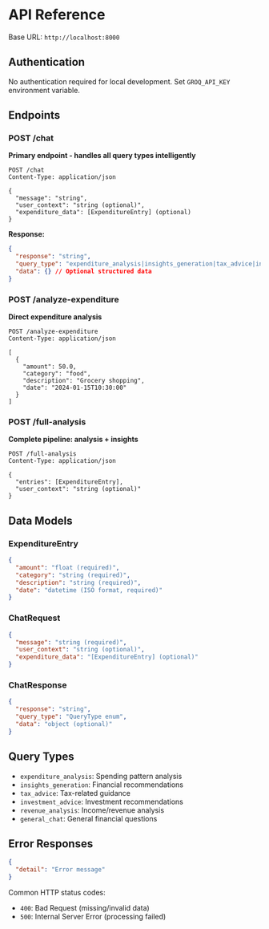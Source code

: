# API Reference

Base URL: `http://localhost:8000`

## Authentication
No authentication required for local development. Set `GROQ_API_KEY` environment variable.

## Endpoints

### POST /chat
**Primary endpoint - handles all query types intelligently**

```http
POST /chat
Content-Type: application/json

{
  "message": "string",
  "user_context": "string (optional)",
  "expenditure_data": [ExpenditureEntry] (optional)
}
```

**Response:**
```json
{
  "response": "string",
  "query_type": "expenditure_analysis|insights_generation|tax_advice|investment_advice|revenue_analysis|general_chat",
  "data": {} // Optional structured data
}
```

### POST /analyze-expenditure
**Direct expenditure analysis**

```http
POST /analyze-expenditure
Content-Type: application/json

[
  {
    "amount": 50.0,
    "category": "food",
    "description": "Grocery shopping",
    "date": "2024-01-15T10:30:00"
  }
]
```

### POST /full-analysis
**Complete pipeline: analysis + insights**

```http
POST /full-analysis
Content-Type: application/json

{
  "entries": [ExpenditureEntry],
  "user_context": "string (optional)"
}
```

## Data Models

### ExpenditureEntry
```json
{
  "amount": "float (required)",
  "category": "string (required)",
  "description": "string (required)", 
  "date": "datetime (ISO format, required)"
}
```

### ChatRequest
```json
{
  "message": "string (required)",
  "user_context": "string (optional)",
  "expenditure_data": "[ExpenditureEntry] (optional)"
}
```

### ChatResponse
```json
{
  "response": "string",
  "query_type": "QueryType enum",
  "data": "object (optional)"
}
```

## Query Types

- `expenditure_analysis`: Spending pattern analysis
- `insights_generation`: Financial recommendations
- `tax_advice`: Tax-related guidance
- `investment_advice`: Investment recommendations
- `revenue_analysis`: Income/revenue analysis
- `general_chat`: General financial questions

## Error Responses

```json
{
  "detail": "Error message"
}
```

Common HTTP status codes:
- `400`: Bad Request (missing/invalid data)
- `500`: Internal Server Error (processing failed)